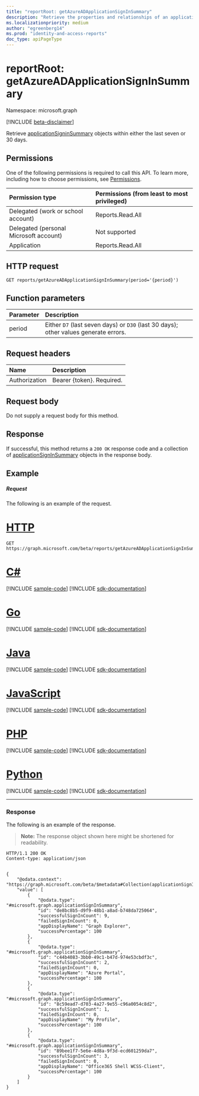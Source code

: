 ```yaml
---
title: "reportRoot: getAzureADApplicationSignInSummary"
description: "Retrieve the properties and relationships of an applicationSigninSummary object."
ms.localizationpriority: medium
author: "egreenberg14"
ms.prod: "identity-and-access-reports"
doc_type: apiPageType
---
```


# reportRoot: getAzureADApplicationSignInSummary

Namespace: microsoft.graph

[!INCLUDE [beta-disclaimer](../../includes/beta-disclaimer.md)]

Retrieve [applicationSigninSummary](../resources/applicationsigninsummary.md) objects within either the last seven or 30 days.

## Permissions
One of the following permissions is required to call this API. To learn more, including how to choose permissions, see [Permissions](/graph/permissions-reference).

|Permission type      | Permissions (from least to most privileged)              |
|:--------------------|:---------------------------------------------------------|
|Delegated (work or school account) | Reports.Read.All |
|Delegated (personal Microsoft account) | Not supported   |
|Application | Reports.Read.All | 

## HTTP request
<!-- { "blockType": "ignored" } -->
``` http
GET reports/getAzureADApplicationSignInSummary(period='{period}')
```

## Function parameters

| Parameter | Description |
|:----------|:----------|
| period | Either `D7` (last seven days) or `D30` (last 30 days); other values generate errors. |

## Request headers
|Name|Description|
|:---|:---|
|Authorization|Bearer {token}. Required.|

## Request body
Do not supply a request body for this method.

## Response
If successful, this method returns a `200 OK` response code and a collection of [applicationSignInSummary](../resources/applicationsigninsummary.md) objects in the response body.

## Example

##### Request
The following is an example of the request.

# [HTTP](#tab/http)
<!-- {
  "blockType": "request",
  "name": "get_applicationsigninsummary"
}-->
```msgraph-interactive
GET https://graph.microsoft.com/beta/reports/getAzureADApplicationSignInSummary(period='D7')
```

# [C#](#tab/csharp)
[!INCLUDE [sample-code](../includes/snippets/csharp/get-applicationsigninsummary-csharp-snippets.md)]
[!INCLUDE [sdk-documentation](../includes/snippets/snippets-sdk-documentation-link.md)]

# [Go](#tab/go)
[!INCLUDE [sample-code](../includes/snippets/go/get-applicationsigninsummary-go-snippets.md)]
[!INCLUDE [sdk-documentation](../includes/snippets/snippets-sdk-documentation-link.md)]

# [Java](#tab/java)
[!INCLUDE [sample-code](../includes/snippets/java/get-applicationsigninsummary-java-snippets.md)]
[!INCLUDE [sdk-documentation](../includes/snippets/snippets-sdk-documentation-link.md)]

# [JavaScript](#tab/javascript)
[!INCLUDE [sample-code](../includes/snippets/javascript/get-applicationsigninsummary-javascript-snippets.md)]
[!INCLUDE [sdk-documentation](../includes/snippets/snippets-sdk-documentation-link.md)]

# [PHP](#tab/php)
[!INCLUDE [sample-code](../includes/snippets/php/get-applicationsigninsummary-php-snippets.md)]
[!INCLUDE [sdk-documentation](../includes/snippets/snippets-sdk-documentation-link.md)]

# [Python](#tab/python)
[!INCLUDE [sample-code](../includes/snippets/python/get-applicationsigninsummary-python-snippets.md)]
[!INCLUDE [sdk-documentation](../includes/snippets/snippets-sdk-documentation-link.md)]

---

### Response
The following is an example of the response.

>**Note:** The response object shown here might be shortened for readability.
<!-- {
  "blockType": "response",
  "truncated": true,
  "@odata.type": "microsoft.graph.applicationSignInSummary"
} -->
```http
HTTP/1.1 200 OK
Content-type: application/json


{
    "@odata.context": "https://graph.microsoft.com/beta/$metadata#Collection(applicationSignInSummary)",
    "value": [
        {
            "@odata.type": "#microsoft.graph.applicationSignInSummary",
            "id": "de8bc8b5-d9f9-48b1-a8ad-b748da725064",
            "successfulSignInCount": 9,
            "failedSignInCount": 0,
            "appDisplayName": "Graph Explorer",
            "successPercentage": 100
        },
        {
            "@odata.type": "#microsoft.graph.applicationSignInSummary",
            "id": "c44b4083-3bb0-49c1-b47d-974e53cbdf3c",
            "successfulSignInCount": 2,
            "failedSignInCount": 0,
            "appDisplayName": "Azure Portal",
            "successPercentage": 100
        },
        {
            "@odata.type": "#microsoft.graph.applicationSignInSummary",
            "id": "8c59ead7-d703-4a27-9e55-c96a0054c8d2",
            "successfulSignInCount": 1,
            "failedSignInCount": 0,
            "appDisplayName": "My Profile",
            "successPercentage": 100
        },
        {
            "@odata.type": "#microsoft.graph.applicationSignInSummary",
            "id": "89bee1f7-5e6e-4d8a-9f3d-ecd601259da7",
            "successfulSignInCount": 3,
            "failedSignInCount": 0,
            "appDisplayName": "Office365 Shell WCSS-Client",
            "successPercentage": 100
        }
    ]
}
```



<!-- uuid: 8fcb5dbc-d5aa-4681-8e31-b001d5168d79
2015-10-25 14:57:30 UTC -->
<!-- {
  "type": "#page.annotation",
  "description": "Get applicationSignInSummary",
  "keywords": "",
  "section": "documentation",
  "tocPath": "",
  "suppressions": [
  ]
}-->


